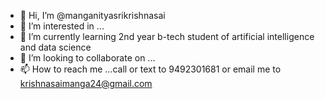 - 👋 Hi, I’m @manganityasrikrishnasai
- 👀 I’m interested in ...
- 🌱 I’m currently learning 2nd year b-tech student of artificial intelligence and data science
- 💞️ I’m looking to collaborate on ...
- 📫 How to reach me ...call or text to 9492301681 or email me to krishnasaimanga24@gmail.com

<!---
manganityasrikrishnasai/manganityasrikrishnasai is a ✨ special ✨ repository because its `README.md` (this file) appears on your GitHub profile.
You can click the Preview link to take a look at your changes.
--->
